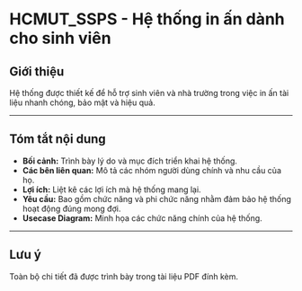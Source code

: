 # **HCMUT_SSPS - Hệ thống in ấn dành cho sinh viên**

## **Giới thiệu**
Hệ thống được thiết kế để hỗ trợ sinh viên và nhà trường trong việc in ấn tài liệu nhanh chóng, bảo mật và hiệu quả. 

---

## **Tóm tắt nội dung**
- **Bối cảnh:** Trình bày lý do và mục đích triển khai hệ thống.
- **Các bên liên quan:** Mô tả các nhóm người dùng chính và nhu cầu của họ.
- **Lợi ích:** Liệt kê các lợi ích mà hệ thống mang lại.
- **Yêu cầu:** Bao gồm chức năng và phi chức năng nhằm đảm bảo hệ thống hoạt động đúng mong đợi.
- **Usecase Diagram:** Minh họa các chức năng chính của hệ thống.

---

## **Lưu ý**
Toàn bộ chi tiết đã được trình bày trong tài liệu PDF đính kèm. 
